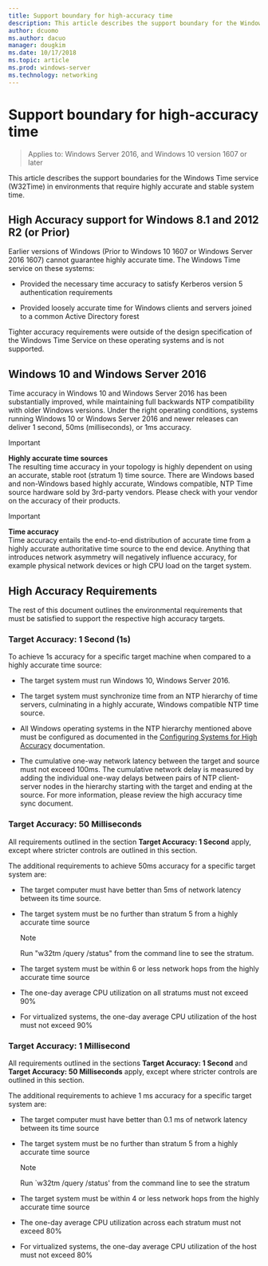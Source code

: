```yaml
---
title: Support boundary for high-accuracy time
description: This article describes the support boundary for the Windows Time (W32Time) service in environments that require highly accurate and stable system time. 
author: dcuomo
ms.author: dacuo
manager: dougkim
ms.date: 10/17/2018
ms.topic: article
ms.prod: windows-server
ms.technology: networking
---
```


# Support boundary for high-accuracy time

>Applies to: Windows Server 2016, and Windows 10 version 1607 or later

This article describes the support boundaries for the Windows Time service (W32Time) in environments that require highly accurate and stable system time.

## High Accuracy support for Windows 8.1 and 2012 R2 (or Prior)

Earlier versions of Windows (Prior to Windows 10 1607 or Windows Server 2016 1607) cannot guarantee highly accurate time. The Windows Time service on these systems:

-   Provided the necessary time accuracy to satisfy Kerberos version 5 authentication requirements

-   Provided loosely accurate time for Windows clients and servers joined to a common Active Directory forest

Tighter accuracy requirements were outside of the design specification of the Windows Time Service on these operating systems and is not supported.

## Windows 10 and Windows Server 2016

Time accuracy in Windows 10 and Windows Server 2016 has been substantially improved, while maintaining full backwards NTP compatibility with older Windows versions. Under the right operating conditions, systems running Windows 10 or Windows Server 2016 and newer releases can deliver 1 second, 50ms (milliseconds), or 1ms accuracy.

>[!IMPORTANT]
>**Highly accurate time sources**<br>
>The resulting time accuracy in your topology is highly dependent on using an accurate, stable root (stratum 1) time source. There are Windows based and non-Windows based highly accurate, Windows compatible, NTP Time source hardware sold by 3rd-party vendors. Please check with your vendor on the accuracy of their products.

>[!IMPORTANT]
>**Time accuracy**<br>
>Time accuracy entails the end-to-end distribution of accurate time from a highly accurate authoritative time source to the end device. Anything that introduces network asymmetry will negatively influence accuracy, for example physical network devices or high CPU load on the target system.

## High Accuracy Requirements

The rest of this document outlines the environmental requirements that must be satisfied to support the respective high accuracy targets.

### Target Accuracy: 1 Second (1s)

To achieve 1s accuracy for a specific target machine when compared to a highly accurate time source:

-   The target system must run Windows 10, Windows Server 2016.

-   The target system must synchronize time from an NTP hierarchy of time servers, culminating in a highly accurate, Windows compatible NTP time source.

-   All Windows operating systems in the NTP hierarchy mentioned above must be configured as documented in the [Configuring Systems for High Accuracy](configuring-systems-for-high-accuracy.md) documentation.

-   The cumulative one-way network latency between the target and source must not exceed 100ms. The cumulative network delay is measured by adding the individual one-way delays between pairs of NTP client-server nodes in the hierarchy starting with the target and ending at the source. For more information, please review the high accuracy time sync document.

### Target Accuracy: 50 Milliseconds

All requirements outlined in the section **Target Accuracy: 1 Second** apply, except where stricter controls are outlined in this section.

The additional requirements to achieve 50ms accuracy for a specific target system are:

-   The target computer must have better than 5ms of network latency between its time source.

-   The target system must be no further than stratum 5 from a highly accurate time source

    >[!Note]
    >Run "w32tm /query /status" from the command line to see the stratum.

-   The target system must be within 6 or less network hops from the highly accurate time source

-   The one-day average CPU utilization on all stratums must not exceed 90%

-   For virtualized systems, the one-day average CPU utilization of the host must not exceed 90%

### Target Accuracy: 1 Millisecond

All requirements outlined in the sections **Target Accuracy: 1 Second** and **Target Accuracy: 50 Milliseconds** apply, except where stricter controls are outlined in this section.

The additional requirements to achieve 1 ms accuracy for a specific target system are:

-   The target computer must have better than 0.1 ms of network latency between its time source

-   The target system must be no further than stratum 5 from a highly accurate time source

    >[!Note]
    >Run `w32tm /query /status' from the command line to see the stratum

-   The target system must be within 4 or less network hops from the highly accurate time source

-   The one-day average CPU utilization across each stratum must not exceed 80%

-   For virtualized systems, the one-day average CPU utilization of the host must not exceed 80%
